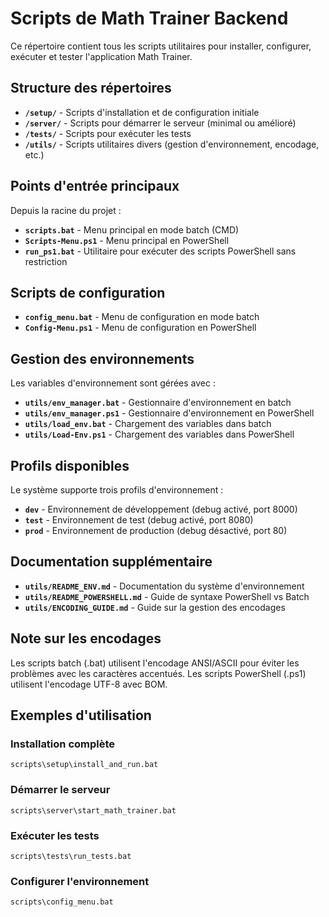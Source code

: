 # Scripts de Math Trainer Backend

Ce répertoire contient tous les scripts utilitaires pour installer, configurer, exécuter et tester l'application Math Trainer.

## Structure des répertoires

- **`/setup/`** - Scripts d'installation et de configuration initiale
- **`/server/`** - Scripts pour démarrer le serveur (minimal ou amélioré)
- **`/tests/`** - Scripts pour exécuter les tests
- **`/utils/`** - Scripts utilitaires divers (gestion d'environnement, encodage, etc.)

## Points d'entrée principaux

Depuis la racine du projet :

- **`scripts.bat`** - Menu principal en mode batch (CMD)
- **`Scripts-Menu.ps1`** - Menu principal en PowerShell
- **`run_ps1.bat`** - Utilitaire pour exécuter des scripts PowerShell sans restriction

## Scripts de configuration

- **`config_menu.bat`** - Menu de configuration en mode batch
- **`Config-Menu.ps1`** - Menu de configuration en PowerShell

## Gestion des environnements

Les variables d'environnement sont gérées avec :

- **`utils/env_manager.bat`** - Gestionnaire d'environnement en batch
- **`utils/env_manager.ps1`** - Gestionnaire d'environnement en PowerShell
- **`utils/load_env.bat`** - Chargement des variables dans batch
- **`utils/Load-Env.ps1`** - Chargement des variables dans PowerShell

## Profils disponibles

Le système supporte trois profils d'environnement :

- **`dev`** - Environnement de développement (debug activé, port 8000)
- **`test`** - Environnement de test (debug activé, port 8080)
- **`prod`** - Environnement de production (debug désactivé, port 80)

## Documentation supplémentaire

- **`utils/README_ENV.md`** - Documentation du système d'environnement
- **`utils/README_POWERSHELL.md`** - Guide de syntaxe PowerShell vs Batch
- **`utils/ENCODING_GUIDE.md`** - Guide sur la gestion des encodages

## Note sur les encodages

Les scripts batch (.bat) utilisent l'encodage ANSI/ASCII pour éviter les problèmes avec les caractères accentués.
Les scripts PowerShell (.ps1) utilisent l'encodage UTF-8 avec BOM.

## Exemples d'utilisation

### Installation complète
```
scripts\setup\install_and_run.bat
```

### Démarrer le serveur
```
scripts\server\start_math_trainer.bat
```

### Exécuter les tests
```
scripts\tests\run_tests.bat
```

### Configurer l'environnement
```
scripts\config_menu.bat
``` 